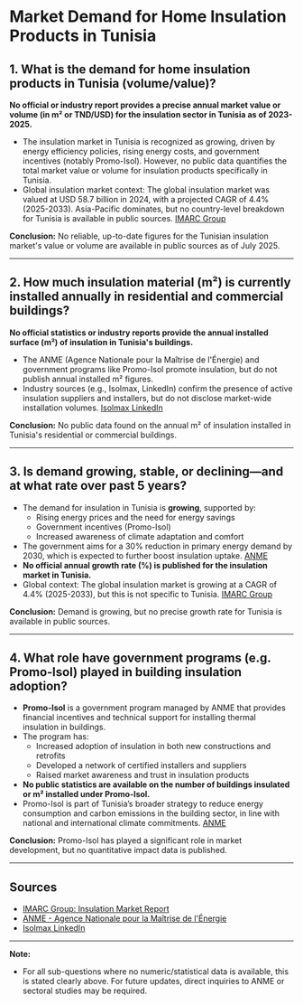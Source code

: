 # Market Demand for Home Insulation Products in Tunisia

## 1. What is the demand for home insulation products in Tunisia (volume/value)?

**No official or industry report provides a precise annual market value or volume (in m² or TND/USD) for the insulation sector in Tunisia as of 2023-2025.**

- The insulation market in Tunisia is recognized as growing, driven by energy efficiency policies, rising energy costs, and government incentives (notably Promo-Isol). However, no public data quantifies the total market value or volume for insulation products specifically in Tunisia.
- Global insulation market context: The global insulation market was valued at USD 58.7 billion in 2024, with a projected CAGR of 4.4% (2025-2033). Asia-Pacific dominates, but no country-level breakdown for Tunisia is available in public sources. [IMARC Group](https://www.imarcgroup.com/insulation-market)

**Conclusion:** No reliable, up-to-date figures for the Tunisian insulation market's value or volume are available in public sources as of July 2025.

---

## 2. How much insulation material (m²) is currently installed annually in residential and commercial buildings?

**No official statistics or industry reports provide the annual installed surface (m²) of insulation in Tunisia's buildings.**

- The ANME (Agence Nationale pour la Maîtrise de l'Énergie) and government programs like Promo-Isol promote insulation, but do not publish annual installed m² figures.
- Industry sources (e.g., Isolmax, LinkedIn) confirm the presence of active insulation suppliers and installers, but do not disclose market-wide installation volumes. [Isolmax LinkedIn](https://www.linkedin.com/company/isolmax-tunisie)

**Conclusion:** No public data found on the annual m² of insulation installed in Tunisia's residential or commercial buildings.

---

## 3. Is demand growing, stable, or declining—and at what rate over past 5 years?

- The demand for insulation in Tunisia is **growing**, supported by:
  - Rising energy prices and the need for energy savings
  - Government incentives (Promo-Isol)
  - Increased awareness of climate adaptation and comfort
- The government aims for a 30% reduction in primary energy demand by 2030, which is expected to further boost insulation uptake. [ANME](https://anme.tn/)
- **No official annual growth rate (%) is published for the insulation market in Tunisia.**
- Global context: The global insulation market is growing at a CAGR of 4.4% (2025-2033), but this is not specific to Tunisia. [IMARC Group](https://www.imarcgroup.com/insulation-market)

**Conclusion:** Demand is growing, but no precise growth rate for Tunisia is available in public sources.

---

## 4. What role have government programs (e.g. Promo‑Isol) played in building insulation adoption?

- **Promo-Isol** is a government program managed by ANME that provides financial incentives and technical support for installing thermal insulation in buildings.
- The program has:
  - Increased adoption of insulation in both new constructions and retrofits
  - Developed a network of certified installers and suppliers
  - Raised market awareness and trust in insulation products
- **No public statistics are available on the number of buildings insulated or m² installed under Promo-Isol.**
- Promo-Isol is part of Tunisia’s broader strategy to reduce energy consumption and carbon emissions in the building sector, in line with national and international climate commitments. [ANME](https://anme.tn/)

**Conclusion:** Promo-Isol has played a significant role in market development, but no quantitative impact data is published.

---

## Sources
- [IMARC Group: Insulation Market Report](https://www.imarcgroup.com/insulation-market)
- [ANME - Agence Nationale pour la Maîtrise de l'Énergie](https://anme.tn/)
- [Isolmax LinkedIn](https://www.linkedin.com/company/isolmax-tunisie)

---

**Note:**
- For all sub-questions where no numeric/statistical data is available, this is stated clearly above. For future updates, direct inquiries to ANME or sectoral studies may be required. 